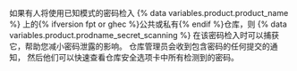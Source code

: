 如果有人将使用已知模式的密码检入 {% data variables.product.product_name %} 上的{% ifversion fpt or ghec %}公共或私有{% endif %}仓库，则 {% data variables.product.prodname_secret_scanning %} 在该密码检入时可以捕获它，帮助您减小密码泄露的影响。 仓库管理员会收到包含密码的任何提交的通知， 然后他们可以快速查看仓库安全选项卡中所有检测到的密码。
